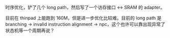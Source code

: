时序优化，铲了几个 long path，然后写了一个访存接口 <-> SRAM 的 adapter。

目前在 thinpad 上能跑到 160M，但是进一步优化比较难。目前的 long path 是 branching -> invalid instruction alignment -> npc，这个也许可以靠出现异常了状态机等一个周期再说？
